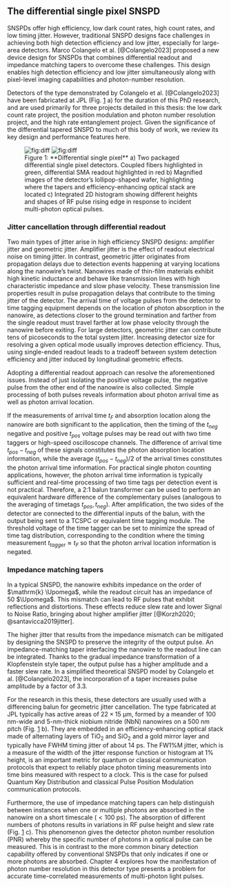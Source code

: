 ## The differential single pixel SNSPD

SNSPDs offer high efficiency, low dark count rates, high count rates, and low timing jitter. However, traditional SNSPD designs face challenges in achieving both high detection efficiency and low jitter, especially for large-area detectors. Marco Colangelo et al. [@Colangelo2023] proposed a new device design for SNSPDs that combines differential readout and impedance matching tapers to overcome these challenges. This design enables high detection efficiency and low jitter simultaneously along with pixel-level imaging capabilities and photon-number resolution.

Detectors of the type demonstrated by Colangelo et al. [@Colangelo2023] have been fabricated at JPL (Fig. [1](#fig:diff) a) for the duration of this PhD research, and are used primarily for three projects detailed in this thesis: the low dark count rate project, the position modulation and photon number resolution project, and the high rate entanglement project. Given the significance of the differential tapered SNSPD to much of this body of work, we review its key design and performance features here.

<figure markdown> 
    <a name='fig:diff'></a> 
    <img alt="fig:diff" style="width: nil; margin: auto;" src="../figs/diff_light.png#only-light" >
    <img alt="fig:diff" style="width: nil; margin: auto;" src="../figs/diff_dark.png#only-dark" > 
    <figcaption markdown> Figure 1: **Differential single pixel** a) Two packaged differential single pixel detectors. Coupled fibers highlighted in green, differential SMA readout highlighted in red b) Magnified images of the detector’s lollipop-shaped wafer, highlighting where the tapers and efficiency-enhancing optical stack are located c) Integrated 2D histogram showing different heights and shapes of RF pulse rising edge in response to incident multi-photon optical pulses.</figcaption>
    </figure>

### Jitter cancellation through differential readout

Two main types of jitter arise in high efficiency SNSPD designs: amplifier jitter and geometric jitter. Amplifier jitter is the effect of readout electrical noise on timing jitter. In contrast, geometric jitter originates from propagation delays due to detection events happening at varying locations along the nanowire’s twist. Nanowires made of thin-film materials exhibit high kinetic inductance and behave like transmission lines with high characteristic impedance and slow phase velocity. These transmission line properties result in pulse propagation delays that contribute to the timing jitter of the detector. The arrival time of voltage pulses from the detector to time tagging equipment depends on the location of photon absorption in the nanowire, as detections closer to the ground termination and farther from the single readout must travel farther at low phase velocity through the nanowire before exiting. For large detectors, geometric jitter can contribute tens of picoseconds to the total system jitter. Increasing detector size for resolving a given optical mode usually improves detection efficiency. Thus, using single-ended readout leads to a tradeoff between system detection efficiency and jitter induced by longitudinal geometric effects.

Adopting a differential readout approach can resolve the aforementioned issues. Instead of just isolating the positive voltage pulse, the negative pulse from the other end of the nanowire is also collected. Simple processing of both pulses reveals information about photon arrival time as well as photon arrival location.

If the measurements of arrival time $t_F$ and absorption location along the nanowire are both significant to the application, then the timing of the $t_{neg}$ negative and positive $t_{pos}$ voltage pulses may be read out with two time taggers or high-speed oscilloscope channels. The difference of arrival time $t_{pos} - t_{neg}$ of these signals constitutes the photon absorption location information, while the average $(t_{pos} - t_{neg})/2$ of the arrival times constitutes the photon arrival time information. For practical single photon counting applications, however, the photon arrival time information is typically sufficient and real-time processing of two time tags per detection event is not practical. Therefore, a 2:1 balun transformer can be used to perform an equivalent hardware difference of the complementary pulses (analogous to the averaging of timetags $t_{pos}, t_{neg}$). After amplification, the two sides of the detector are connected to the differential inputs of the balun, with the output being sent to a TCSPC or equivalent time tagging module. The threshold voltage of the time tagger can be set to minimize the spread of time tag distribution, corresponding to the condition where the timing measurement $t_{tagger} \approx t_F$ so that the photon arrival location information is negated.

### Impedance matching tapers

In a typical SNSPD, the nanowire exhibits impedance on the order of $\mathrm{k} \Upomega$, while the readout circuit has an impedance of 50&#160;$\Upomega$. This mismatch can lead to RF pulses that exhibit reflections and distortions. These effects reduce slew rate and lower Signal to Noise Ratio, bringing about higher amplifier jitter&#160;[@Korzh2020; @santavicca2019jitter].

The higher jitter that results from the impedance mismatch can be mitigated by designing the SNSPD to preserve the integrity of the output pulse. An impedance-matching taper interfacing the nanowire to the readout line can be integrated. Thanks to the gradual impedance transformation of a Klopfenstein style taper, the output pulse has a higher amplitude and a faster slew rate. In a simplified theoretical SNSPD model by Colangelo et al.&#160;[@Colangelo2023], the incorporation of a taper increases pulse amplitude by a factor of 3.3.

For the research in this thesis, these detectors are usually used with a differencing balun for geometric jitter cancellation. The type fabricated at JPL typically has active areas of $22 \times 15 \ \mathrm{\upmu m}$, formed by a meander of 100 nm-wide and 5-nm-thick niobium nitride (NbN) nanowires on a 500 nm pitch (Fig. [1](#fig:diff) b). They are embedded in an efficiency-enhancing optical stack made of alternating layers of TiO$_2$ and SiO$_2$ and a gold mirror layer and typically have FWHM timing jitter of about 14 ps. The FW1%M jitter, which is a measure of the width of the jitter response function or histogram at 1% height, is an important metric for quantum or classical communication protocols that expect to reliably place photon timing measurements into time bins measured with respect to a clock. This is the case for pulsed Quantum Key Distribution and classical Pulse Position Modulation communication protocols.

Furthermore, the use of impedance matching tapers can help distinguish between instances when one or multiple photons are absorbed in the nanowire on a short timescale ($< 100~\mathrm{ps}$). The absorption of different numbers of photons results in variations in RF pulse height and slew rate (Fig. [1](#fig:diff) c). This phenomenon gives the detector photon number resolution (PNR) whereby the specific number of photons in a optical pulse can be measured. This is in contrast to the more common binary detection capability offered by conventional SNSPDs that only indicates if one or more photons are absorbed. Chapter 4 explores how the manifestation of photon number resolution in this detector type presents a problem for accurate time-correlated measurements of multi-photon light pulses.
